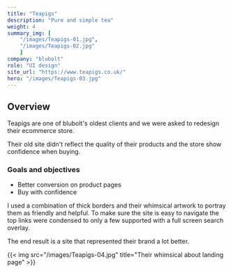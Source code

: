 ```yaml
---
title: "Teapigs"
description: "Pure and simple tea"
weight: 4
summary_img: [
    "/images/Teapigs-01.jpg",
    "/images/Teapigs-02.jpg"
    ]
company: "blubolt"
role: "UI design"
site_url: "https://www.teapigs.co.uk/"
hero: "/images/Teapigs-03.jpg"
---
```


## Overview

Teapigs are one of blubolt's oldest clients and we were asked to redesign their ecommerce store.

Their old site didn't reflect the quality of their products and the store show confidence when buying.

### Goals and objectives

* Better conversion on product pages
* Buy with confidence

I used a combination of thick borders and their whimsical artwork to portray them as friendly and helpful. To make sure the site is easy to navigate the top links were condensed to only a few supported with a full screen search overlay.

The end result is a site that represented their brand a lot better.

{{< img src="/images/Teapigs-04.jpg" title="Their whimsical about landing page" >}}